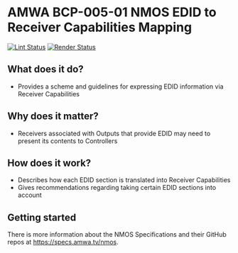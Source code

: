 # AMWA BCP-005-01 NMOS EDID to Receiver Capabilities Mapping

[![Lint Status](https://github.com/AMWA-TV/bcp-005-01/workflows/Lint/badge.svg)](https://github.com/AMWA-TV/bcp-005-01/actions?query=workflow%3ALint)
[![Render Status](https://github.com/AMWA-TV/bcp-005-01/workflows/Render/badge.svg)](https://github.com/AMWA-TV/bcp-005-01/actions?query=workflow%3ARender)

<!-- INTRO-START -->

## What does it do?

- Provides a scheme and guidelines for expressing EDID information via Receiver Capabilities

## Why does it matter?

- Receivers associated with Outputs that provide EDID may need to present its contents to Controllers

## How does it work?

- Describes how each EDID section is translated into Receiver Capabilities
- Gives recommendations regarding taking certain EDID sections into account

<!-- INTRO-END -->

## Getting started

There is more information about the NMOS Specifications and their GitHub repos at <https://specs.amwa.tv/nmos>.
